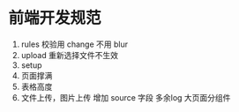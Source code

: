 # 前端开发规范

1. rules 校验用 change 不用 blur
2. upload 重新选择文件不生效
3. setup
4. 页面撑满
5. 表格高度
6. 文件上传，图片上传 增加 source 字段
多余log
大页面分组件